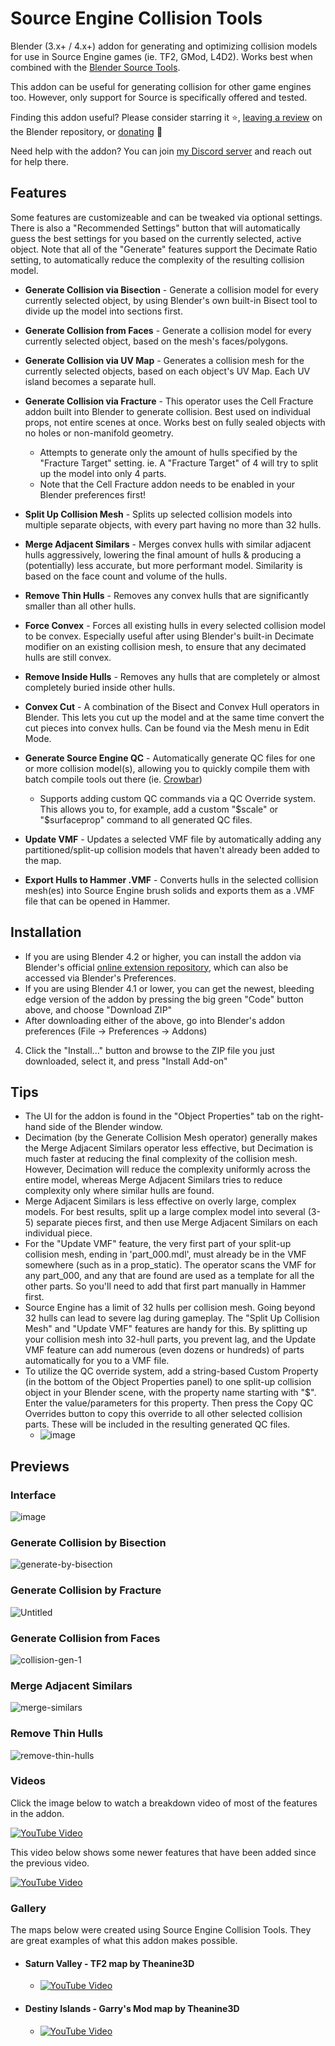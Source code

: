 # Source Engine Collision Tools
Blender (3.x+ / 4.x+) addon for generating and optimizing collision models for use in Source Engine games (ie. TF2, GMod, L4D2). Works best when combined with the [Blender Source Tools](http://steamreview.org/BlenderSourceTools/).

This addon can be useful for generating collision for other game engines too. However, only support for Source is specifically offered and tested.

Finding this addon useful? Please consider starring it ⭐, [leaving a review](https://extensions.blender.org/add-ons/sourceenginecollisiontools/reviews/new/) on the Blender repository, or [donating](https://ko-fi.com/theanine3d) 🙂<br>

Need help with the addon? You can join [my Discord server](https://discord.gg/43ggeGC8A8) and reach out for help there.

## Features
Some features are customizeable and can be tweaked via optional settings. There is also a "Recommended Settings" button that will automatically guess the best settings for you based on the currently selected, active object.
Note that all of the "Generate" features support the Decimate Ratio setting, to automatically reduce the complexity of the resulting collision model.
- **Generate Collision via Bisection** - Generate a collision model for every currently selected object, by using Blender's own built-in Bisect tool to divide up the model into sections first.
- **Generate Collision from Faces** - Generate a collision model for every currently selected object, based on the mesh's faces/polygons.
- **Generate Collision via UV Map** - Generates a collision mesh for the currently selected objects, based on each object's UV Map. Each UV island becomes a separate hull.
- **Generate Collision via Fracture** - This operator uses the Cell Fracture addon built into Blender to generate collision. Best used on individual props, not entire scenes at once. Works best on fully sealed objects with no holes or non-manifold geometry.
  - Attempts to generate only the amount of hulls specified by the "Fracture Target" setting. ie. A "Fracture Target" of 4 will try to split up the model into only 4 parts.
  - Note that the Cell Fracture addon needs to be enabled in your Blender preferences first!

- **Split Up Collision Mesh** - Splits up selected collision models into multiple separate objects, with every part having no more than 32 hulls.
- **Merge Adjacent Similars** - Merges convex hulls with similar adjacent hulls aggressively, lowering the final amount of hulls & producing a (potentially) less accurate, but more performant model. Similarity is based on the face count and volume of the hulls.
- **Remove Thin Hulls** - Removes any convex hulls that are significantly smaller than all other hulls.
- **Force Convex** - Forces all existing hulls in every selected collision model to be convex. Especially useful after using Blender's built-in Decimate modifier on an existing collision mesh, to ensure that any decimated hulls are still convex.
- **Remove Inside Hulls** - Removes any hulls that are completely or almost completely buried inside other hulls.
- **Convex Cut** - A combination of the Bisect and Convex Hull operators in Blender. This lets you cut up the model and at the same time convert the cut pieces into convex hulls. Can be found via the Mesh menu in Edit Mode. 
- **Generate Source Engine QC** - Automatically generate QC files for one or more collision model(s), allowing you to quickly compile them with batch compile tools out there (ie. [Crowbar](https://developer.valvesoftware.com/wiki/Crowbar))
  - Supports adding custom QC commands via a QC Override system. This allows you to, for example, add a custom "$scale" or "$surfaceprop" command to all generated QC files.
- **Update VMF** - Updates a selected VMF file by automatically adding any partitioned/split-up collision models that haven't already been added to the map.
- **Export Hulls to Hammer .VMF** - Converts hulls in the selected collision mesh(es) into Source Engine brush solids and exports them as a .VMF file that can be opened in Hammer.

## Installation
- If you are using Blender 4.2 or higher, you can install the addon via Blender's official [online extension repository](https://extensions.blender.org/add-ons/sourceenginecollisiontools/), which can also be accessed via Blender's Preferences.
- If you are using Blender 4.1 or lower, you can get the newest, bleeding edge version of the addon by pressing the big green "Code" button above, and choose "Download ZIP"
- After downloading either of the above, go into Blender's addon preferences (File → Preferences → Addons)
4. Click the "Install..." button and browse to the ZIP file you just downloaded, select it, and press "Install Add-on"

## Tips
- The UI for the addon is found in the "Object Properties" tab on the right-hand side of the Blender window.
- Decimation (by the Generate Collision Mesh operator) generally makes the Merge Adjacent Similars operator less effective, but Decimation is much faster at reducing the final complexity of the collision mesh. However, Decimation will reduce the complexity uniformly across the entire model, whereas Merge Adjacent Similars tries to reduce complexity only where similar hulls are found.
- Merge Adjacent Similars is less effective on overly large, complex models. For best results, split up a large complex model into several (3-5) separate pieces first, and then use Merge Adjacent Similars on each individual piece.
- For the "Update VMF" feature, the very first part of your split-up collision mesh, ending in 'part_000.mdl', must already be in the VMF somewhere (such as in a prop_static). The operator scans the VMF for any part_000, and any that are found are used as a template for all the other parts. So you'll need to add that first part manually in Hammer first.
- Source Engine has a limit of 32 hulls per collision mesh. Going beyond 32 hulls can lead to severe lag during gameplay. The "Split Up Collision Mesh" and "Update VMF" features are handy for this. By splitting up your collision mesh into 32-hull parts, you prevent lag, and the Update VMF feature can add numerous (even dozens or hundreds) of parts automatically for you to a VMF file.
- To utilize the QC override system, add a string-based Custom Property (in the bottom of the Object Properties panel) to one split-up collision object in your Blender scene, with the property name starting with "$". Enter the value/parameters for this property. Then press the Copy QC Overrides button to copy this override to all other selected collision parts. These will be included in the resulting generated QC files.
  - ![image](https://github.com/theanine3D/source-engine-collision-tools/assets/88953117/ca659755-e483-4866-871c-a9fc3848898d)

## Previews ##
### Interface ###
![image](https://github.com/user-attachments/assets/cc9d4aad-07d8-46cd-b445-739a42e1e504)
### Generate Collision by Bisection ###
![generate-by-bisection](https://github.com/user-attachments/assets/598a1280-7f10-4b24-ab31-533ad00c6d88)
### Generate Collision by Fracture ###
![Untitled](https://user-images.githubusercontent.com/88953117/231557347-ce472d26-0634-4db9-a18f-0d1e7891a019.gif)
### Generate Collision from Faces
![collision-gen-1](https://user-images.githubusercontent.com/88953117/212523161-07296101-d80f-4d7e-8cbe-5ccbc93425ba.gif)
### Merge Adjacent Similars ###
![merge-similars](https://user-images.githubusercontent.com/88953117/213289714-d13d5bb8-ef37-439e-8eac-1370b4716bab.gif)
### Remove Thin Hulls
![remove-thin-hulls](https://user-images.githubusercontent.com/88953117/216437113-22036e00-dcbe-4e74-a6c9-388fb96ac173.gif)

### Videos
Click the image below to watch a breakdown video of most of the features in the addon.

[![YouTube Video](https://user-images.githubusercontent.com/88953117/219478247-5763224f-5bb2-443d-81ee-b17532cbb7c4.png)](https://www.youtube.com/watch?v=ASLw-FMQUXM)

This video below shows some newer features that have been added since the previous video.

[![YouTube Video](https://github.com/user-attachments/assets/7244d17f-90cb-40fc-9117-e9aa341ea8d5)](https://youtu.be/yWF5ngntf5A)

### Gallery
The maps below were created using Source Engine Collision Tools. They are great examples of what this addon makes possible.
- #### Saturn Valley - TF2 map by Theanine3D
  - [![YouTube Video](https://github.com/user-attachments/assets/28a24da2-f792-4ab3-abb9-473d3a75bfc0)](https://www.youtube.com/watch?v=jbJhX8MaSDQ)

- #### Destiny Islands - Garry's Mod map by Theanine3D
  - [![YouTube Video](https://github.com/user-attachments/assets/57a5d834-cf59-41b4-ba26-dbfc92e0772a)](https://www.youtube.com/watch?v=bWywVC6aR9M)

